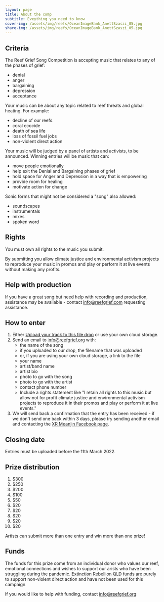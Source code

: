 ```yaml
---
layout: page
title: About the comp
subtitle: Eveything you need to know 
cover-img: /assets/img/reefs/OceanImageBank_AnettSzaszi_05.jpg
share-img: /assets/img/reefs/OceanImageBank_AnettSzaszi_05.jpg
---
```


## Criteria

The Reef Grief Song Competition is accepting music that relates to any of the phases of grief:

* denial
* anger
* bargaining
* depression
* acceptance

Your music can be about any topic related to reef threats and global heating. For example:

* decline of our reefs
* coral ecocide
* death of sea life
* loss of fossil fuel jobs
* non-violent direct action

Your music will be judged by a panel of artists and activists, to be announced. Winning entries will be music that can:

* move people emotionally
* help exit the Denial and Bargaining phases of grief
* hold space for Anger and Depression in a way that is empowering 
* provide room for healing
* motivate action for change

Sonic forms that might not be considered a "song" also allowed:

* soundscapes
* instrumentals
* mixes
* spoken word

## Rights

You must own all rights to the music you submit.

By submitting you allow climate justice and environmental activism projects to reproduce your music in promos and play or perform it at live events without making any profits. 

## Help with production

If you have a great song but need help with recording and production, assistance may be available - contact  info@reefgrief.com requesting assistance. 

## How to enter

1. Either [Upload your track to this file drop](https://cloud2.organise.earth/s/3eEAyTob8LADz8f) or use your own cloud storage.
1. Send an email to info@reefgrief.org with:
    * the name of the song
    * if you uploaded to our drop, the filename that was uploaded
    * or, if you are using your own cloud storage, a link to the file 
    * your name
    * artist/band name
    * artist bio
    * photo to go with the song
    * photo to go with the artist
    * contact phone number
    * Include a rights statement like "I retain all rights to this music but allow not for profit climate justice and environmental activism projects to reproduce it in their promos and play or perform it at live events."
1. We will send back a confirmation that the entry has been received - if we don't send one back within 3 days, please try sending another email and contacting the [XR Meanjin Facebook page](https://www.facebook.com/xr.brisbane).

## Closing date

Entries must be uploaded before the 11th March 2022.

## Prize distribution

1. $300
2. $250
3. $200
4. $100
5. $50
6. $20
7. $20
8. $20
9. $20
10. $20

Artists can submit more than one entry and win more than one prize!

## Funds

The funds for this prize come from an individual donor who values our reef, emotional connections and wishes to support our arists who have been struggling during the pandemic. [Extinction Rebellion QLD](https://ausrebellion.earth) funds are purely to support non-violent direct action and have not been used for this campaign.

If you would like to help with funding, contact info@reefgrief.org 
